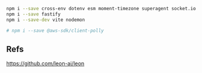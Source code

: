 
```sh
npm i --save cross-env dotenv esm moment-timezone superagent socket.io socket.io-client stt
npm i --save fastify
npm i --save-dev vite nodemon

# npm i --save @aws-sdk/client-polly
```

## Refs

https://github.com/leon-ai/leon
